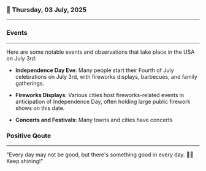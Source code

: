### 📅 Thursday, 03 July, 2025
------
### Events
------
Here are some notable events and observations that take place in the USA on July 3rd:

- **Independence Day Eve**: Many people start their Fourth of July celebrations on July 3rd, with fireworks displays, barbecues, and family gatherings.
  
- **Fireworks Displays**: Various cities host fireworks-related events in anticipation of Independence Day, often holding large public firework shows on this date.
  
- **Concerts and Festivals**: Many towns and cities have concerts
### Positive Qoute
------
"Every day may not be good, but there's something good in every day. 🌟✨ Keep shining!"
